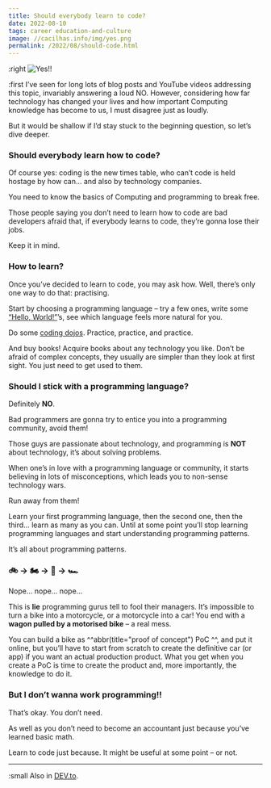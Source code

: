 ```yaml
---
title: Should everybody learn to code?
date: 2022-08-10
tags: career education-and-culture
image: //cacilhas.info/img/yes.png
permalink: /2022/08/should-code.html
---
```

[image]: {{{image}}}
[DEV.to]: https://dev.to/cacilhas/should-everybody-learn-to-code-45lo
[coding dojos]: https://www.codingdojo.com/
[“Hello, World!”]: https://www.rosettacode.org/wiki/Hello_world/Text

:right ![Yes!!][image]

:first I’ve seen for long lots of blog posts and YouTube videos addressing this
topic, invariably answering a loud NO. However, considering how far technology
has changed your lives and how important Computing knowledge has become to us, I
must disagree just as loudly.

But it would be shallow if I’d stay stuck to the beginning question, so let’s
dive deeper.

### Should everybody learn how to code?

Of course yes: coding is the new times table, who can’t code is held hostage by
how can… and also by technology companies.

You need to know the basics of Computing and programming to break free.

Those people saying you don’t need to learn how to code are bad developers
afraid that, if everybody learns to code, they’re gonna lose their jobs.

Keep it in mind.

### How to learn?

Once you’ve decided to learn to code, you may ask how. Well, there’s only one
way to do that: practising.

Start by choosing a programming language – try a few ones, write some
[“Hello, World!”][]’s, see which language feels more natural for you.

Do some [coding dojos][]. Practice, practice, and practice.

And buy books! Acquire books about any technology you like. Don’t be afraid of
complex concepts, they usually are simpler than they look at first sight. You
just need to get used to them.

### Should I stick with a programming language?

Definitely **NO**.

Bad programmers are gonna try to entice you into a programming community, avoid
them!

Those guys are passionate about technology, and programming is **NOT** about
technology, it’s about solving problems.

When one’s in love with a programming language or community, it starts
believing in lots of misconceptions, which leads you to non-sense technology
wars.

Run away from them!

Learn your first programming language, then the second one, then the third…
learn as many as you can. Until at some point you’ll stop learning programming
languages and start understanding programming patterns.

It’s all about programming patterns.

### 🚲 → 🏍️ → 🚗 → 🏎️

Nope… nope… nope…

This is **lie** programming gurus tell to fool their managers. It’s impossible
to turn a bike into a motorcycle, or a motorcycle into a car! You end with a
**wagon pulled by a motorised bike** – a real mess.

You can build a bike as ^^abbr(title="proof of concept") PoC ^^, and put it
online, but you’ll have to start from scratch to create the definitive car (or
app) if you want an actual production product. What you get when you create a
PoC is time to create the product and, more importantly, the knowledge to do it.

### But I don’t wanna work programming!!

That’s okay. You don’t need.

As well as you don’t need to become an accountant just because you’ve learned
basic math.

Learn to code just because. It might be useful at some point – or not.

-----

:small Also in [DEV.to][].
